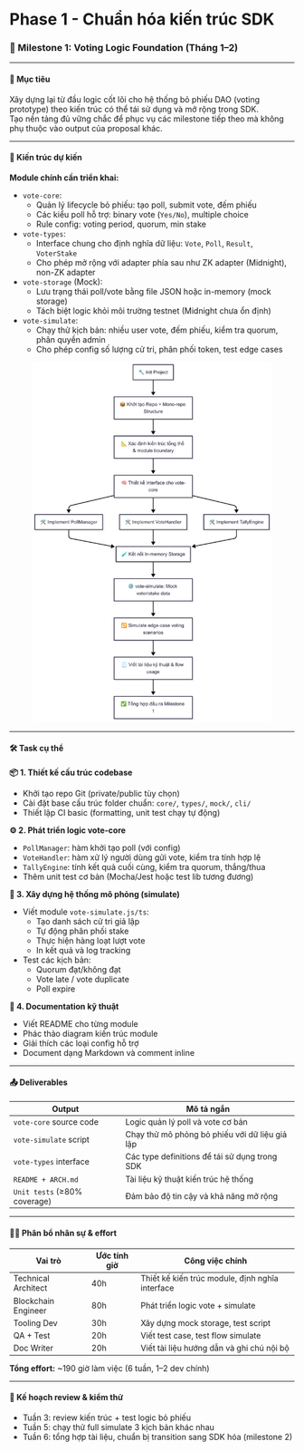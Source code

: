 # Phase 1 - Chuẩn hóa kiến trúc SDK

### 📍 Milestone 1: Voting Logic Foundation (Tháng 1–2)

***

#### 🎯 Mục tiêu

Xây dựng lại từ đầu logic cốt lõi cho hệ thống bỏ phiếu DAO (voting prototype) theo kiến trúc có thể tái sử dụng và mở rộng trong SDK.\
Tạo nền tảng đủ vững chắc để phục vụ các milestone tiếp theo mà không phụ thuộc vào output của proposal khác.

***

#### 🧱 Kiến trúc dự kiến

**Module chính cần triển khai:**

* `vote-core`:
  * Quản lý lifecycle bỏ phiếu: tạo poll, submit vote, đếm phiếu
  * Các kiểu poll hỗ trợ: binary vote (`Yes/No`), multiple choice
  * Rule config: voting period, quorum, min stake
* `vote-types`:
  * Interface chung cho định nghĩa dữ liệu: `Vote`, `Poll`, `Result`, `VoterStake`
  * Cho phép mở rộng với adapter phía sau như ZK adapter (Midnight), non-ZK adapter
* `vote-storage` (Mock):
  * Lưu trạng thái poll/vote bằng file JSON hoặc in-memory (mock storage)
  * Tách biệt logic khỏi môi trường testnet (Midnight chưa ổn định)
* `vote-simulate`:
  * Chạy thử kịch bản: nhiều user vote, đếm phiếu, kiểm tra quorum, phân quyền admin
  * Cho phép config số lượng cử tri, phân phối token, test edge cases



<figure><img src="../../../.gitbook/assets/Milestone1 _ Mermaid Chart-2025-08-01-031413.png" alt=""><figcaption></figcaption></figure>

***

#### 🛠 Task cụ thể

**📦 1. Thiết kế cấu trúc codebase**

* Khởi tạo repo Git (private/public tùy chọn)
* Cài đặt base cấu trúc folder chuẩn: `core/`, `types/`, `mock/`, `cli/`
* Thiết lập CI basic (formatting, unit test chạy tự động)

**⚙️ 2. Phát triển logic vote-core**

* `PollManager`: hàm khởi tạo poll (với config)
* `VoteHandler`: hàm xử lý người dùng gửi vote, kiểm tra tính hợp lệ
* `TallyEngine`: tính kết quả cuối cùng, kiểm tra quorum, thắng/thua
* Thêm unit test cơ bản (Mocha/Jest hoặc test lib tương đương)

**🧪 3. Xây dựng hệ thống mô phỏng (simulate)**

* Viết module `vote-simulate.js/ts`:
  * Tạo danh sách cử tri giả lập
  * Tự động phân phối stake
  * Thực hiện hàng loạt lượt vote
  * In kết quả và log tracking
* Test các kịch bản:
  * Quorum đạt/không đạt
  * Vote late / vote duplicate
  * Poll expire

**🧾 4. Documentation kỹ thuật**

* Viết README cho từng module
* Phác thảo diagram kiến trúc module
* Giải thích các loại config hỗ trợ
* Document dạng Markdown và comment inline

***

#### 📤 Deliverables

| Output                       | Mô tả ngắn                                     |
| ---------------------------- | ---------------------------------------------- |
| `vote-core` source code      | Logic quản lý poll và vote cơ bản              |
| `vote-simulate` script       | Chạy thử mô phỏng bỏ phiếu với dữ liệu giả lập |
| `vote-types` interface       | Các type definitions để tái sử dụng trong SDK  |
| `README + ARCH.md`           | Tài liệu kỹ thuật kiến trúc hệ thống           |
| `Unit tests` (≥80% coverage) | Đảm bảo độ tin cậy và khả năng mở rộng         |

***

#### 🧑‍💻 Phân bổ nhân sự & effort

| Vai trò             | Ước tính giờ | Công việc chính                                 |
| ------------------- | ------------ | ----------------------------------------------- |
| Technical Architect | 40h          | Thiết kế kiến trúc module, định nghĩa interface |
| Blockchain Engineer | 80h          | Phát triển logic vote + simulate                |
| Tooling Dev         | 30h          | Xây dựng mock storage, test script              |
| QA + Test           | 20h          | Viết test case, test flow simulate              |
| Doc Writer          | 20h          | Viết tài liệu hướng dẫn và ghi chú nội bộ       |

**Tổng effort:** \~190 giờ làm việc (6 tuần, 1–2 dev chính)

***

#### 🔁 Kế hoạch review & kiểm thử

* Tuần 3: review kiến trúc + test logic bỏ phiếu
* Tuần 5: chạy thử full simulate 3 kịch bản khác nhau
* Tuần 6: tổng hợp tài liệu, chuẩn bị transition sang SDK hóa (milestone 2)
